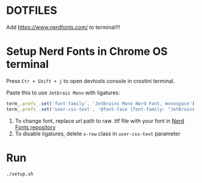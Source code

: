 # DOTFILES

Add https://www.nerdfonts.com/ to terminal!!!

# Setup Nerd Fonts in Chrome OS terminal

Press `Ctr + Shift + j` to open devtools console in crostini terminal.

Paste this to use `Jetbrais Mono` with ligatures:
```js
term_.prefs_.set('font-family', 'JetBrains Mono Nerd Font, monospace');
term_.prefs_.set('user-css-text', '@font-face {font-family: "JetBrains Mono Nerd Font"; src: url("https://raw.githubusercontent.com/ryanoasis/nerd-fonts/master/patched-fonts/JetBrainsMono/Ligatures/Regular/JetBrainsMonoNerdFont-Regular.ttf"); font-weight: normal; font-style: normal;} x-row {text-rendering: optimizeLegibility;font-variant-ligatures: normal;}')
```

1. To change font, replace url path to raw .ttf file with your font in [Nerd Fonts repository](https://github.com/ryanoasis/nerd-fonts/tree/master)
2. To disable ligatures, delete `x-row` class in `user-css-text` parameter

# Run

```bash
./setup.sh
```
